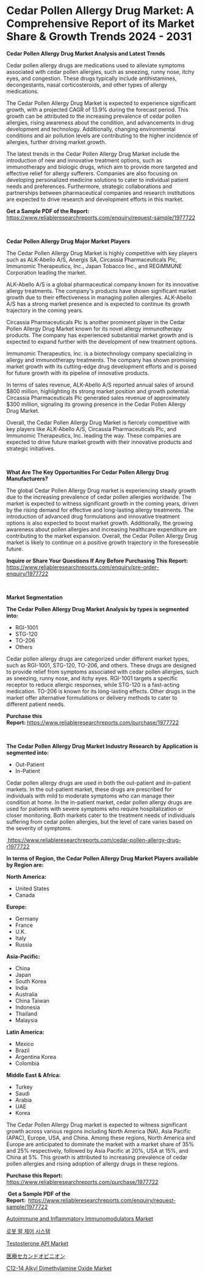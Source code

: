 <p><h1>Cedar Pollen Allergy Drug Market: A Comprehensive Report of its Market Share & Growth Trends 2024 - 2031</h1></p><p><strong>Cedar Pollen Allergy Drug Market Analysis and Latest Trends</strong></p>
<p><p>Cedar pollen allergy drugs are medications used to alleviate symptoms associated with cedar pollen allergies, such as sneezing, runny nose, itchy eyes, and congestion. These drugs typically include antihistamines, decongestants, nasal corticosteroids, and other types of allergy medications.</p><p>The Cedar Pollen Allergy Drug Market is expected to experience significant growth, with a projected CAGR of 13.9% during the forecast period. This growth can be attributed to the increasing prevalence of cedar pollen allergies, rising awareness about the condition, and advancements in drug development and technology. Additionally, changing environmental conditions and air pollution levels are contributing to the higher incidence of allergies, further driving market growth.</p><p>The latest trends in the Cedar Pollen Allergy Drug Market include the introduction of new and innovative treatment options, such as immunotherapy and biologic drugs, which aim to provide more targeted and effective relief for allergy sufferers. Companies are also focusing on developing personalized medicine solutions to cater to individual patient needs and preferences. Furthermore, strategic collaborations and partnerships between pharmaceutical companies and research institutions are expected to drive research and development efforts in this market.</p></p>
<p><strong>Get a Sample PDF of the Report:&nbsp;</strong> <a href="https://www.reliableresearchreports.com/enquiry/request-sample/1977722">https://www.reliableresearchreports.com/enquiry/request-sample/1977722</a></p>
<p>&nbsp;</p>
<p><strong>Cedar Pollen Allergy Drug Major Market Players</strong></p>
<p><p>The Cedar Pollen Allergy Drug Market is highly competitive with key players such as ALK-Abello A/S, Anergis SA, Circassia Pharmaceuticals Plc, Immunomic Therapeutics, Inc., Japan Tobacco Inc., and REGiMMUNE Corporation leading the market. </p><p>ALK-Abello A/S is a global pharmaceutical company known for its innovative allergy treatments. The company's products have shown significant market growth due to their effectiveness in managing pollen allergies. ALK-Abello A/S has a strong market presence and is expected to continue its growth trajectory in the coming years.</p><p>Circassia Pharmaceuticals Plc is another prominent player in the Cedar Pollen Allergy Drug Market known for its novel allergy immunotherapy products. The company has experienced substantial market growth and is expected to expand further with the development of new treatment options.</p><p>Immunomic Therapeutics, Inc. is a biotechnology company specializing in allergy and immunotherapy treatments. The company has shown promising market growth with its cutting-edge drug development efforts and is poised for future growth with its pipeline of innovative products.</p><p>In terms of sales revenue, ALK-Abello A/S reported annual sales of around $800 million, highlighting its strong market position and growth potential. Circassia Pharmaceuticals Plc generated sales revenue of approximately $300 million, signaling its growing presence in the Cedar Pollen Allergy Drug Market.</p><p>Overall, the Cedar Pollen Allergy Drug Market is fiercely competitive with key players like ALK-Abello A/S, Circassia Pharmaceuticals Plc, and Immunomic Therapeutics, Inc. leading the way. These companies are expected to drive future market growth with their innovative products and strategic initiatives.</p></p>
<p>&nbsp;</p>
<p><strong>What Are The Key Opportunities For Cedar Pollen Allergy Drug Manufacturers?</strong></p>
<p><p>The global Cedar Pollen Allergy Drug market is experiencing steady growth due to the increasing prevalence of cedar pollen allergies worldwide. The market is expected to witness significant growth in the coming years, driven by the rising demand for effective and long-lasting allergy treatments. The introduction of advanced drug formulations and innovative treatment options is also expected to boost market growth. Additionally, the growing awareness about pollen allergies and increasing healthcare expenditure are contributing to the market expansion. Overall, the Cedar Pollen Allergy Drug market is likely to continue on a positive growth trajectory in the foreseeable future.</p></p>
<p><strong>Inquire or Share Your Questions If Any Before Purchasing This Report:</strong> <a href="https://www.reliableresearchreports.com/enquiry/pre-order-enquiry/1977722">https://www.reliableresearchreports.com/enquiry/pre-order-enquiry/1977722</a></p>
<p>&nbsp;</p>
<p><strong>Market Segmentation</strong></p>
<p><strong>The Cedar Pollen Allergy Drug Market Analysis by types is segmented into:</strong></p>
<p><ul><li>RGI-1001</li><li>STG-120</li><li>TO-206</li><li>Others</li></ul></p>
<p><p>Cedar pollen allergy drugs are categorized under different market types, such as RGI-1001, STG-120, TO-206, and others. These drugs are designed to provide relief from symptoms associated with cedar pollen allergies, such as sneezing, runny nose, and itchy eyes. RGI-1001 targets a specific receptor to reduce allergic responses, while STG-120 is a fast-acting medication. TO-206 is known for its long-lasting effects. Other drugs in the market offer alternative formulations or delivery methods to cater to different patient needs.</p></p>
<p><strong>Purchase this Report:&nbsp;</strong><a href="https://www.reliableresearchreports.com/purchase/1977722">https://www.reliableresearchreports.com/purchase/1977722</a></p>
<p>&nbsp;</p>
<p><strong>The Cedar Pollen Allergy Drug Market Industry Research by Application is segmented into:</strong></p>
<p><ul><li>Out-Patient</li><li>In-Patient</li></ul></p>
<p><p>Cedar pollen allergy drugs are used in both the out-patient and in-patient markets. In the out-patient market, these drugs are prescribed for individuals with mild to moderate symptoms who can manage their condition at home. In the in-patient market, cedar pollen allergy drugs are used for patients with severe symptoms who require hospitalization or closer monitoring. Both markets cater to the treatment needs of individuals suffering from cedar pollen allergies, but the level of care varies based on the severity of symptoms.</p></p>
<p><a href="https://www.reliableresearchreports.com/cedar-pollen-allergy-drug-r1977722">&nbsp;https://www.reliableresearchreports.com/cedar-pollen-allergy-drug-r1977722</a></p>
<p><strong>In terms of Region, the Cedar Pollen Allergy Drug Market Players available by Region are:</strong></p>
<p>
    <p> <strong> North America: </strong>
        <ul>
            <li>United States</li>
            <li>Canada</li>
        </ul>
        </p> 
    <p> <strong> Europe: </strong>
        <ul>
            <li>Germany</li>
            <li>France</li>
            <li>U.K.</li>
            <li>Italy</li>
            <li>Russia</li>
        </ul>
        </p> 
    <p> <strong> Asia-Pacific: </strong>
        <ul>
            <li>China</li>
            <li>Japan</li>
            <li>South Korea</li>
            <li>India</li>
            <li>Australia</li>
            <li>China Taiwan</li>
            <li>Indonesia</li>
            <li>Thailand</li>
            <li>Malaysia</li>
        </ul>
        </p> 
    <p> <strong> Latin America: </strong>
        <ul>
            <li>Mexico</li>
            <li>Brazil</li>
            <li>Argentina Korea</li>
            <li>Colombia</li>
        </ul>
        </p> 
    <p> <strong> Middle East & Africa: </strong>
        <ul>
            <li>Turkey</li>
            <li>Saudi</li>
            <li>Arabia</li>
            <li>UAE</li>
            <li>Korea</li>
        </ul>
    </p>
    </p>
<p><p>The Cedar Pollen Allergy Drug market is expected to witness significant growth across various regions including North America (NA), Asia Pacific (APAC), Europe, USA, and China. Among these regions, North America and Europe are anticipated to dominate the market with a market share of 35% and 25% respectively, followed by Asia Pacific at 20%, USA at 15%, and China at 5%. This growth is attributed to increasing prevalence of cedar pollen allergies and rising adoption of allergy drugs in these regions.</p></p>
<p><strong>Purchase this Report: </strong><a href="https://www.reliableresearchreports.com/purchase/1977722">https://www.reliableresearchreports.com/purchase/1977722</a></p>
<p>&nbsp;<strong>Get a Sample PDF of the Report:&nbsp;&nbsp;</strong><a href="https://www.reliableresearchreports.com/enquiry/request-sample/1977722">https://www.reliableresearchreports.com/enquiry/request-sample/1977722</a></p>
<p><strong></strong></p>
<p><p><a href="https://github.com/fiixsa/Market-Research-Report-List-2/blob/main/autoimmune-and-inflammatory-immunomodulators-market.md">Autoimmune and Inflammatory Immunomodulators Market</a></p><p><a href="https://github.com/TimmyMann6767/Market-Research-Report-List-1/blob/main/668460257754.md">로봇 팔 제어 시스템</a></p><p><a href="https://issuu.com/reportprime-2/docs/testosterone-api-market-size-2030.pptx">Testosterone API Market</a></p><p><a href="https://github.com/bucuel854722/Market-Research-Report-List-2/blob/main/988107359392.md">医療セカンドオピニオン</a></p><p><a href="https://issuu.com/reportprime-2/docs/c12-14-alkyl-dimethylamine-oxide-market-size-2030.">C12-14 Alkyl Dimethylamine Oxide Market</a></p></p>